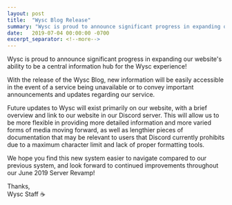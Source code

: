 ```yaml
---
layout: post
title:  "Wysc Blog Release"
summary: "Wysc is proud to announce significant progress in expanding our website's ability to be a central information hub for the Wysc experience!"
date:   2019-07-04 00:00:00 -0700
excerpt_separator: <!--more-->
---
```

Wysc is proud to announce significant progress in expanding our website's ability to be a central information hub for the Wysc experience!<!--more-->

With the release of the Wysc Blog, new information will be easily accessible in the event of a service being unavailable or to convey important announcements and updates regarding our service.

Future updates to Wysc will exist primarily on our website, with a brief overview and link to our website in our Discord server. This will allow us to be more flexible in providing more detailed information and more varied forms of media moving forward, as well as lengthier pieces of documentation that may be relevant to users that Discord currently prohibits due to a maximum character limit and lack of proper formatting tools.

We hope you find this new system easier to navigate compared to our previous system, and look forward to continued improvements throughout our June 2019 Server Revamp!

Thanks,<br>
Wysc Staff ☕